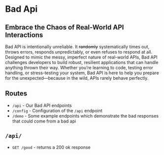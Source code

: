 # Bad Api 
## Embrace the Chaos of Real-World API Interactions

Bad API is intentionally unreliable. 
It ~~randomly~~ systematically times out, throws errors, 
responds unpredictably, or even refuses to respond at all. 
Designed to mimic the messy, imperfect nature of real-world APIs, 
Bad API challenges developers to build robust, 
resilient applications that can handle anything thrown their way. 
Whether you’re learning to code, testing error handling, or stress-testing 
your system, Bad API is here to help you prepare for the 
unexpected—because in the wild, APIs rarely behave perfectly.

## Routes

- `/api` - Our Bad API endpoints
- `/config` - Configuration of the `/api` endpoint
- `/demo` - Some example endpoints which demonstrate the bad responses that could come from a bad api

## `/api/`

- `GET /good` - returns a 200 ok response